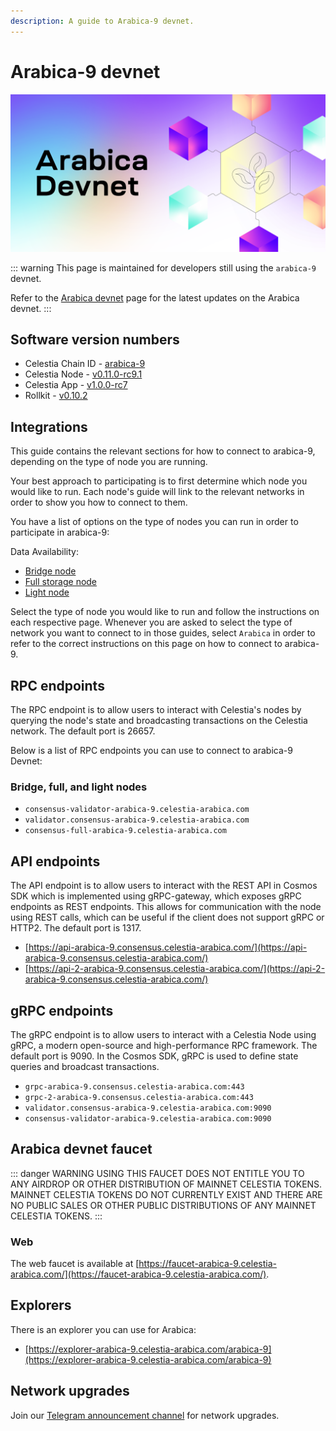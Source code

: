 ```yaml
---
description: A guide to Arabica-9 devnet.
---
```


# Arabica-9 devnet

![arabica-devnet](/img/arabica-devnet.png)

::: warning
This page is maintained for developers still using the `arabica-9` devnet.

Refer to the [Arabica devnet](./arabica-devnet.md) page for the latest
updates on the Arabica devnet.
:::

## Software version numbers

- Celestia Chain ID - [arabica-9](https://github.com/celestiaorg/networks/tree/master/arabica-9)
- Celestia Node - [v0.11.0-rc9.1](https://github.com/celestiaorg/celestia-node/releases/tag/v0.11.0-rc9.1)
- Celestia App - [v1.0.0-rc7](https://github.com/celestiaorg/celestia-app/releases/tag/v1.0.0-rc7)
- Rollkit - [v0.10.2](https://github.com/rollkit/rollkit/releases/tag/v0.10.2)

## Integrations

This guide contains the relevant sections for how to connect to arabica-9,
depending on the type of node you are running.

Your best approach to participating is to first determine which node
you would like to run. Each node's guide will link to the relevant networks
in order to show you how to connect to them.

You have a list of options on the type of nodes you can run in order to
participate in arabica-9:

Data Availability:

- [Bridge node](./bridge-node.md)
- [Full storage node](./full-storage-node.md)
- [Light node](./light-node.md)

Select the type of node you would like to run and follow the instructions
on each respective page. Whenever you are asked to select the type of network
you want to connect to in those guides, select `Arabica` in order to refer
to the correct instructions on this page on how to connect to arabica-9.

## RPC endpoints

The RPC endpoint is to allow users to interact with Celestia's nodes by
querying the node's state and broadcasting transactions on the
Celestia network. The default port is 26657.

Below is a list of RPC endpoints you can use to connect to arabica-9 Devnet:

### Bridge, full, and light nodes

- `consensus-validator-arabica-9.celestia-arabica.com`
- `validator.consensus-arabica-9.celestia-arabica.com`
- `consensus-full-arabica-9.celestia-arabica.com`

## API endpoints

The API endpoint is to allow users to interact with the REST API in Cosmos
SDK which is implemented using gRPC-gateway, which exposes gRPC endpoints
as REST endpoints. This allows for communication with the node using REST
calls, which can be useful if the client does not support gRPC or HTTP2.
The default port is 1317.

- [https://api-arabica-9.consensus.celestia-arabica.com/](https://api-arabica-9.consensus.celestia-arabica.com/)
- [https://api-2-arabica-9.consensus.celestia-arabica.com/](https://api-2-arabica-9.consensus.celestia-arabica.com/)

## gRPC endpoints

The gRPC endpoint is to allow users to interact with a Celestia Node using
gRPC, a modern open-source and high-performance RPC framework. The default
port is 9090. In the Cosmos SDK, gRPC is used to define state queries and
broadcast transactions.

- `grpc-arabica-9.consensus.celestia-arabica.com:443`
- `grpc-2-arabica-9.consensus.celestia-arabica.com:443`
- `validator.consensus-arabica-9.celestia-arabica.com:9090`
- `consensus-validator-arabica-9.celestia-arabica.com:9090`

## Arabica devnet faucet

::: danger WARNING
USING THIS FAUCET DOES NOT ENTITLE YOU TO ANY AIRDROP OR OTHER
DISTRIBUTION OF MAINNET CELESTIA TOKENS. MAINNET CELESTIA TOKENS
DO NOT CURRENTLY EXIST AND THERE ARE NO PUBLIC SALES OR OTHER PUBLIC
DISTRIBUTIONS OF ANY MAINNET CELESTIA TOKENS.
:::

### Web

The web faucet is available at [https://faucet-arabica-9.celestia-arabica.com/](https://faucet-arabica-9.celestia-arabica.com/).

## Explorers

There is an explorer you can use for Arabica:

- [https://explorer-arabica-9.celestia-arabica.com/arabica-9](https://explorer-arabica-9.celestia-arabica.com/arabica-9)

## Network upgrades

Join our [Telegram announcement channel](https://t.me/+smSFIA7XXLU4MjJh)
for network upgrades.
